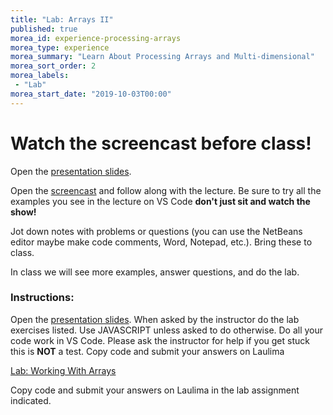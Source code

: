 ```yaml
--- 
title: "Lab: Arrays II" 
published: true 
morea_id: experience-processing-arrays
morea_type: experience 
morea_summary: "Learn About Processing Arrays and Multi-dimensional"
morea_sort_order: 2
morea_labels:
 - "Lab"
morea_start_date: "2019-10-03T00:00"
---
```


# Watch the screencast before class!



Open the [presentation slides](ITM352_ArraysII.ppt). 

Open the [screencast](http://youtu.be/yVyV0CxpS0c) and follow along with the lecture. Be sure to try all the examples you see in the lecture on VS Code **don't just sit and watch the show!**

Jot down notes with problems or questions (you can use the NetBeans editor maybe make code comments, Word, Notepad, etc.). Bring these to class.

In class we will see more examples, answer questions, and do the lab.

### Instructions: 
Open the [presentation slides](ITM352_ArraysII.ppt). When asked by the instructor do the lab exercises listed. Use JAVASCRIPT unless asked to do otherwise.
Do all your code work in VS Code. Please ask the instructor for help if you get stuck this is **NOT** a test.
Copy code and submit your answers on Laulima


[Lab: Working With Arrays](https://laulima.hawaii.edu)

Copy code and submit your answers on Laulima in the lab assignment indicated.





